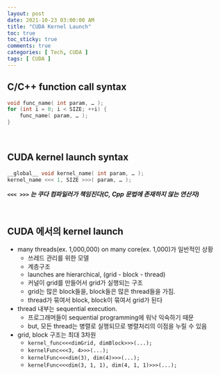 ```yaml
---
layout: post
date: 2021-10-23 03:00:00 AM
title: "CUDA Kernel Launch"
toc: true
toc_sticky: true
comments: true
categories: [ Tech, CUDA ]
tags: [ CUDA ]
---
```


## C/C++ function call syntax

```cpp
void func_name( int param, … );
for (int i = 0; i < SIZE; ++i) {
    func_name( param, … );
}
```

<br>

## CUDA kernel launch syntax

```cpp
__global__ void kernel_name( int param, … );
kernel_name <<< 1, SIZE >>>( param, … );
``` 

___`<<< >>>` 는 쿠다 컴파일러가 책임진다(C, Cpp 문법에 존재하지 않는 연산자)___

<br>

## CUDA 에서의 kernel launch
- many threads(ex. 1,000,000) on many core(ex. 1,000)가 일반적인 상황
    - 쓰레드 관리를 위한 모델 
    - 계층구조
    - launches are hierarchical, (grid - block - thread)
    - 커널이 grid를 만들어서 grid가 실행되는 구조
    - grid는 많은 block들을, block들은 많은 thread들을 가짐.
    - thread가 묶여서 block, block이 묶여서 grid가 된다
- thread 내부는 sequential execution.
    - 프로그래머들이 sequential programming에 워낙 익숙하기 때문
    - but, 모든 thread는 병렬로 실행되므로 병렬처리의 이점을 누릴 수 있음
- grid, block 구조는 최대 3차원
    - `kernel_func<<<dimGrid, dimBlock>>>(...);`
    - `kernelFunc<<<3, 4>>>(...);`
    - `kernelFunc<<<dim(3), dim(4)>>>(...);`
    - `kernelFunc<<<dim(3, 1, 1), dim(4, 1, 1)>>>(...);`

<br> 